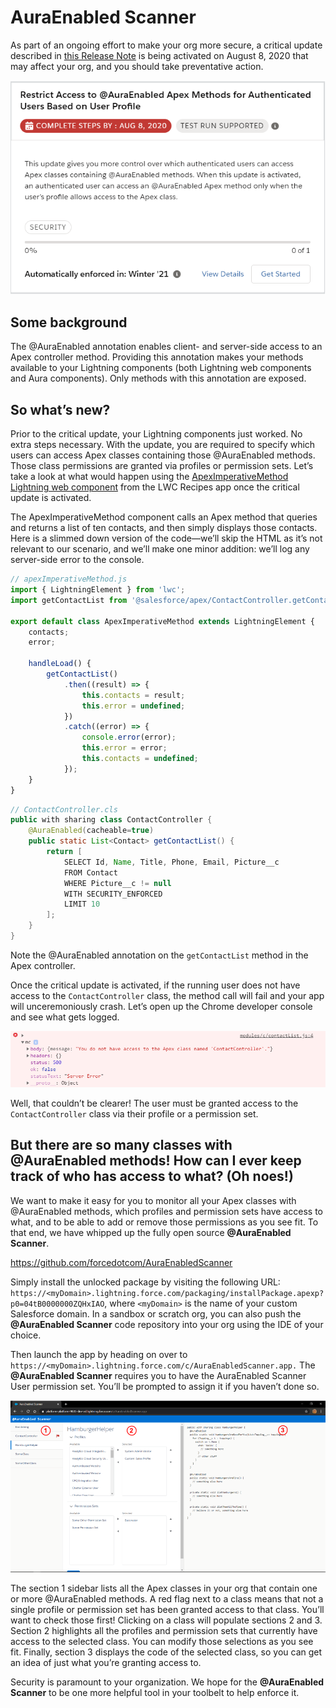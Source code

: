 # AuraEnabled Scanner

As part of an ongoing effort to make your org more secure, a critical update described in [this Release Note](https://releasenotes.docs.salesforce.com/en-us/winter20/release-notes/rn_lc_restrict_apex_authenticated_users.htm) is being activated on August 8, 2020 that may affect your org, and you should take preventative action.

![Restrict Access to @AuraEnabled Apex Methods for Authenticated Users based o User Profile](/readme-assets/the-update.png)

## Some background

The @AuraEnabled annotation enables client- and server-side access to an Apex controller method. Providing this annotation makes your methods available to your Lightning components (both Lightning web components and Aura components). Only methods with this annotation are exposed.

## So what’s new?

Prior to the critical update, your Lightning components just worked. No extra steps necessary. With the update, you are required to specify which users can access Apex classes containing those @AuraEnabled methods. Those class permissions are granted via profiles or permission sets. Let’s take a look at what would happen using the [ApexImperativeMethod Lightning web component](https://github.com/trailheadapps/lwc-recipes/blob/master/force-app/main/default/lwc/apexImperativeMethod/apexImperativeMethod.js) from the LWC Recipes app once the critical update is activated.

The ApexImperativeMethod component calls an Apex method that queries and returns a list of ten contacts, and then simply displays those contacts. Here is a slimmed down version of the code—we’ll skip the HTML as it’s not relevant to our scenario, and we’ll make one minor addition: we’ll log any server-side error to the console.

```javascript
// apexImperativeMethod.js
import { LightningElement } from 'lwc';
import getContactList from '@salesforce/apex/ContactController.getContactList';

export default class ApexImperativeMethod extends LightningElement {
    contacts;
    error;

    handleLoad() {
        getContactList()
            .then((result) => {
                this.contacts = result;
                this.error = undefined;
            })
            .catch((error) => {
                console.error(error);
                this.error = error;
                this.contacts = undefined;
            });
    }
}
```
```java
// ContactController.cls
public with sharing class ContactController {
    @AuraEnabled(cacheable=true)
    public static List<Contact> getContactList() {
        return [
            SELECT Id, Name, Title, Phone, Email, Picture__c
            FROM Contact
            WHERE Picture__c != null
            WITH SECURITY_ENFORCED
            LIMIT 10
        ];
    }
}
```

Note the @AuraEnabled annotation on the `getContactList` method in the Apex controller.

Once the critical update is activated, if the running user does not have access to the `ContactController` class, the method call will fail and your app will unceremoniously crash. Let’s open up the Chrome developer console and see what gets logged.

![Server error](/readme-assets/the-error.png)

Well, that couldn’t be clearer! The user must be granted access to the `ContactController` class via their profile or a permission set.

## But there are so many classes with @AuraEnabled methods! How can I ever keep track of who has access to what? (Oh noes!)

We want to make it easy for you to monitor all your Apex classes with @AuraEnabled methods, which profiles and permission sets have access to what, and to be able to add or remove those permissions as you see fit. To that end, we have whipped up the fully open source **@AuraEnabled Scanner**.

https://github.com/forcedotcom/AuraEnabledScanner

Simply install the unlocked package by visiting the following URL:
`https://<myDomain>.lightning.force.com/packaging/installPackage.apexp?p0=04tB0000000ZQHxIAO`, where `<myDomain>` is the name of your custom Salesforce domain. In a sandbox or scratch org, you can also push the **@AuraEnabled Scanner** code repository into your org using the IDE of your choice.

Then launch the app by heading on over to `https://<myDomain>.lightning.force.com/c/AuraEnabledScanner.app.` The **@AuraEnabled Scanner** requires you to have the AuraEnabled Scanner User permission set. You’ll be prompted to assign it if you haven’t done so.

![AuraEnabled Scanner](/readme-assets/the-scanner.png)

The section 1 sidebar lists all the Apex classes in your org that contain one or more @AuraEnabled methods. A red flag next to a class means that not a single profile or permission set has been granted access to that class. You’ll want to check those first! Clicking on a class will populate sections 2 and 3. Section 2 highlights all the profiles and permission sets that currently have access to the selected class. You can modify those selections as you see fit. Finally, section 3 displays the code of the selected class, so you can get an idea of just what you’re granting access to.

Security is paramount to your organization. We hope for the **@AuraEnabled Scanner** to be one more helpful tool in your toolbelt to help enforce it.

